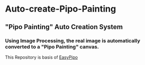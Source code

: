 # Auto-create-Pipo-Painting
## "Pipo Painting" Auto Creation System
### Using Image Processing, the real image is automatically converted to a "Pipo Painting" canvas.   

This Repository is basis of [EasyPipo](https://github.com/AutoPipo/Auto-create-Pipo-Painting)
